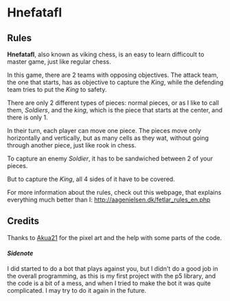 # Hnefatafl

## Rules

**Hnefatafl**, also known as viking chess, is an easy to learn difficoult to master game, just like regular chess.

In this game, there are 2 teams with opposing objectives. The attack team, the one that starts, has as objective to capture the *King*, while the defending team tries to put the *King* to safety.

There are only 2 different types of pieces: normal pieces, or as I like to call them, *Soldiers*, and the *king*, which is the piece that starts at the center, and there is only 1.

In their turn, each player can move one piece. The pieces move only horizontally and vertically, but as many cells as they wat, without going through another piece, just like rook in chess. 

To capture an enemy *Soldier*, it has to be sandwiched between 2 of your pieces.

But to capture the *King*, all 4 sides of it have to be covered.

For more information about the rules, check out this webpage, that explains everything much better than I: <http://aagenielsen.dk/fetlar_rules_en.php>

## Credits

Thanks to [Akua21](https://github.com/akua21) for the pixel art and the help with some parts of the code.


#### *Sidenote*

I did started to do a bot that plays against you, but I didn't do a good job in the overall programming, as this is my first project with the p5 library, and the code is a bit of a mess, and when I tried to make the bot it was quite complicated. I may try to do it again in the future.

